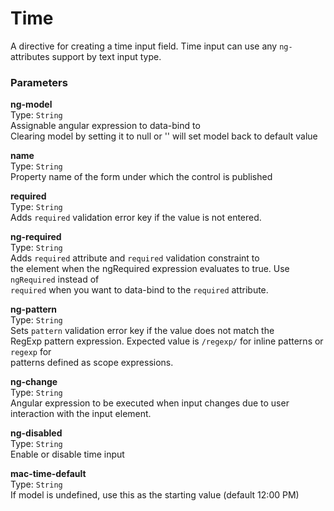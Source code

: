 
Time
===
A directive for creating a time input field. Time input can use any `ng-` attributes support by text input type.  
  
  
### Parameters
**ng-model**  
Type: `String`  
Assignable angular expression to data-bind to  
Clearing model by setting it to null or '' will set model back to default value  
  
**name**  
Type: `String`  
Property name of the form under which the control is published  
  
**required**  
Type: `String`  
Adds `required` validation error key if the value is not entered.  
  
**ng-required**  
Type: `String`  
Adds `required` attribute and `required` validation constraint to  
 the element when the ngRequired expression evaluates to true. Use `ngRequired` instead of  
 `required` when you want to data-bind to the `required` attribute.  
  
**ng-pattern**  
Type: `String`  
Sets `pattern` validation error key if the value does not match the  
 RegExp pattern expression. Expected value is `/regexp/` for inline patterns or `regexp` for  
   patterns defined as scope expressions.  
  
**ng-change**  
Type: `String`  
Angular expression to be executed when input changes due to user interaction with the input element.  
  
**ng-disabled**  
Type: `String`  
Enable or disable time input  
  
  
**mac-time-default**  
Type: `String`  
If model is undefined, use this as the starting value (default 12:00 PM)  
  

